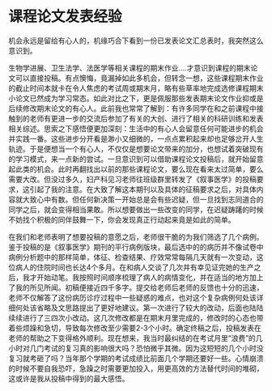 # 课程论文发表经验

机会永远是留给有心人的，机缘巧合下看到一份已发表论文汇总表时，我突然这么意识到。

生物学进展、卫生法学、法医学等相关课程的期末作业….才意识到课程的期末论文可以直接投稿。有点懊悔，竟漏掉如此多机会，但转念一想，这些课程期末作业的截止时间本就卡在令人焦虑的考试周或期末月，略有些草率地完成选修课程期末小论文已然成为学习常态。如此对比之下，更是佩服那些发表期末论文作业抑或是后续修改期末论文的有心人。此前我也常常了解到：有许多同学在和之前课程中接触到的老师有更进一步的交流后参加了有关的大创、进行了相关的科研训练和发表相关综述。思索之下感悟便更加深刻：生活中的有心人会留意任何可能进步的机会并实践一番。这些进步分开看是渺小又细微的，一点点累积起来却也足够岔开人生轨迹。于是便想当一个有心人，不仅仅是想要论文带来的加分，也想试着突破现有的学习模式，来一点新的尝试。一旦意识到可以借助课程论文投稿后，就开始留意起此类的机会。此时再翻找出以前的那些课程论文，要么现在看来太过简单，要么需要大改。但没过多久，妇产科见习老师往班级群里转发了《叙事医学》的投稿要求，这引起了我的注意。在大致了解这本期刊以及具体的征稿要求之后，对具体内容就大致心中有数。但任何新决策一开始总是会有些迟疑，但一旦找到志同道合的同学之后，就会变得相当果敢。所以想要做出一些改变的同学，在迟疑踌躇的时候不妨找个积极的同伴鼓舞一下，你会发现真正行动起来竟是如此的简单。

在我们和老师表明了想要投稿的意愿之后，老师很干脆的为我们筛选了几个病例。鉴于投稿的是《叙事医学》期刊的平行病例版块，最后选中的的病历并不像试卷中病例分析题中的那样简单，体征、检查结果、疗效常常每隔几天就有一次变动，这位病人的住院时间也长达4个多月。在和病人交谈了几次并有幸见证完她的生产之后，我才开始动笔。我按照时间顺序梳理了病人的病情变化，并在适当的地方加上了我的所见所闻。初稿便接近四千多字。提交给老师后老师的反馈也十分的迅速，老师不仅解答了这份病历诊疗过程中一些疑惑的难点，也对这个复杂病例何处该详细何处该省略及文思路提出了更好地建议。第一次进行了较大的改动，后面也陆陆续续进行了三四次小改动。这几次修改都是在期末月里完成的，修改时的心态也带着些烦躁和急切，导致每次修改至少需要2-3个小时。确定终稿之后，投稿发表在老师的帮助之下变得格外顺利。现在想来，我当时最纠结的在考试月里“浪费”的几小时对几门考试的复习真的影响很大吗？恐怕微乎其微。因为这短短的几个小时没复习就考砸了吗？当年那个学期的考试成绩比前面几个学期还要好一些。心情崩溃的时候不要自我恐吓，急躁之时需要更加投入，用更高效的方法替代时间的堆砌，这或许是我从投稿中得到的最大感悟。